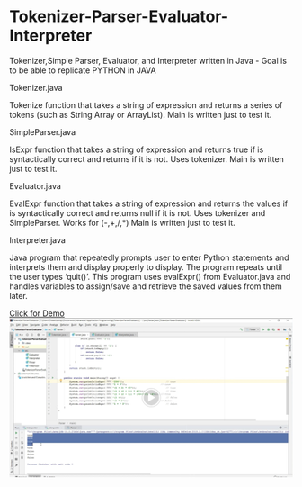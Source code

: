 # Tokenizer-Parser-Evaluator-Interpreter
Tokenizer,Simple Parser, Evaluator, and Interpreter written in Java - Goal is to be able to replicate PYTHON in JAVA

Tokenizer.java

Tokenize function that takes a string of expression and returns a series of tokens (such as String Array or ArrayList). Main is written just to test it.

SimpleParser.java

IsExpr function that takes a string of expression and returns true if is syntactically correct and returns if it is not. Uses tokenizer. Main is written just to test it.

Evaluator.java

EvalExpr function that takes a string of expression and returns the values if is syntactically correct and returns null if it is not. Uses tokenizer and SimpleParser. Works for (-,+,/,*) Main is written just to test it.

Interpreter.java

Java program that repeatedly prompts user to enter Python statements and interprets them and display properly to display. The program repeats until the user types ‘quit()’. This program uses evalExpr() from Evaluator.java and handles variables to assign/save and retrieve the saved values from them later. 


[Click for Demo<img src="/Images/interpreter_demo.PNG"></img>](https://drive.google.com/open?id=1BAk3TVng-HSDsmT3GDLiF7wCCf0V-rEi)
